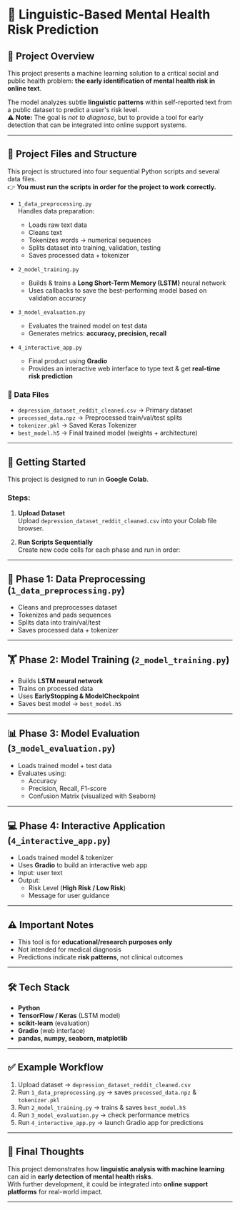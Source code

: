 # 🧠 Linguistic-Based Mental Health Risk Prediction

## 📌 Project Overview
This project presents a machine learning solution to a critical social and public health problem: **the early identification of mental health risk in online text**.  

The model analyzes subtle **linguistic patterns** within self-reported text from a public dataset to predict a user's risk level.  
⚠️ **Note:** The goal is *not to diagnose*, but to provide a tool for early detection that can be integrated into online support systems.

---

## 📂 Project Files and Structure
This project is structured into four sequential Python scripts and several data files.  
👉 **You must run the scripts in order for the project to work correctly.**

- `1_data_preprocessing.py`  
  Handles data preparation:  
  - Loads raw text data  
  - Cleans text  
  - Tokenizes words → numerical sequences  
  - Splits dataset into training, validation, testing  
  - Saves processed data + tokenizer  

- `2_model_training.py`  
  - Builds & trains a **Long Short-Term Memory (LSTM)** neural network  
  - Uses callbacks to save the best-performing model based on validation accuracy  

- `3_model_evaluation.py`  
  - Evaluates the trained model on test data  
  - Generates metrics: **accuracy, precision, recall**  

- `4_interactive_app.py`  
  - Final product using **Gradio**  
  - Provides an interactive web interface to type text & get **real-time risk prediction**  

### 📁 Data Files
- `depression_dataset_reddit_cleaned.csv` → Primary dataset  
- `processed_data.npz` → Preprocessed train/val/test splits  
- `tokenizer.pkl` → Saved Keras Tokenizer  
- `best_model.h5` → Final trained model (weights + architecture)  

---

## 🚀 Getting Started
This project is designed to run in **Google Colab**.  

### Steps:
1. **Upload Dataset**  
   Upload `depression_dataset_reddit_cleaned.csv` into your Colab file browser.  

2. **Run Scripts Sequentially**  
   Create new code cells for each phase and run in order:  

---

## 📝 Phase 1: Data Preprocessing (`1_data_preprocessing.py`)
- Cleans and preprocesses dataset  
- Tokenizes and pads sequences  
- Splits data into train/val/test  
- Saves processed data + tokenizer  

---

## 🏋️ Phase 2: Model Training (`2_model_training.py`)
- Builds **LSTM neural network**  
- Trains on processed data  
- Uses **EarlyStopping & ModelCheckpoint**  
- Saves best model → `best_model.h5`  

---

## 📊 Phase 3: Model Evaluation (`3_model_evaluation.py`)
- Loads trained model + test data  
- Evaluates using:  
  - Accuracy  
  - Precision, Recall, F1-score  
  - Confusion Matrix (visualized with Seaborn)  

---

## 💻 Phase 4: Interactive Application (`4_interactive_app.py`)
- Loads trained model & tokenizer  
- Uses **Gradio** to build an interactive web app  
- Input: user text  
- Output:  
  - Risk Level (**High Risk / Low Risk**)  
  - Message for user guidance  

---

## ⚠️ Important Notes
- This tool is for **educational/research purposes only**  
- Not intended for medical diagnosis  
- Predictions indicate **risk patterns**, not clinical outcomes  

---

## 🛠️ Tech Stack
- **Python**  
- **TensorFlow / Keras** (LSTM model)  
- **scikit-learn** (evaluation)  
- **Gradio** (web interface)  
- **pandas, numpy, seaborn, matplotlib**  

---

## ✅ Example Workflow
1. Upload dataset → `depression_dataset_reddit_cleaned.csv`  
2. Run `1_data_preprocessing.py` → saves `processed_data.npz` & `tokenizer.pkl`  
3. Run `2_model_training.py` → trains & saves `best_model.h5`  
4. Run `3_model_evaluation.py` → check performance metrics  
5. Run `4_interactive_app.py` → launch Gradio app for predictions  

---

## 📌 Final Thoughts
This project demonstrates how **linguistic analysis with machine learning** can aid in **early detection of mental health risks**.  
With further development, it could be integrated into **online support platforms** for real-world impact.  

---
